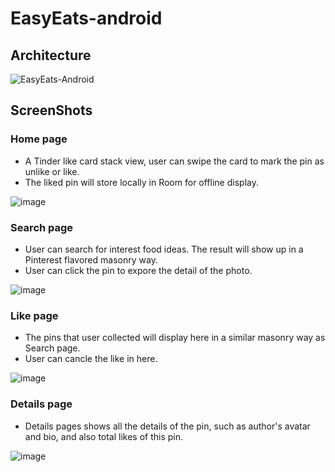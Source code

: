 # EasyEats-android

## Architecture

![EasyEats-Android](https://user-images.githubusercontent.com/66594541/196418486-e576e2f1-e573-446a-9413-e832404a3c92.jpg)

## ScreenShots

### Home page
- A Tinder like card stack view, user can swipe the card to mark the pin as unlike or like.
- The liked pin will store locally in Room for offline display.

![image](https://user-images.githubusercontent.com/66594541/196418691-af4cc6d0-4523-4018-b81c-9845f8bd9abe.png)

### Search page
- User can search for interest food ideas. The result will show up in a Pinterest flavored masonry way.
- User can click the pin to expore the detail of the photo.

![image](https://user-images.githubusercontent.com/66594541/196418912-0de15701-173c-4a3d-95b9-e7f943a4c0ef.png)

### Like page
- The pins that user collected will display here in a similar masonry way as Search page.
- User can cancle the like in here.

![image](https://user-images.githubusercontent.com/66594541/196421981-89a2b2f1-a57a-4aed-85ff-602627eaefb7.png)


### Details page
- Details pages shows all the details of the pin, such as author's avatar and bio, and also total likes of this pin.

![image](https://user-images.githubusercontent.com/66594541/196421858-7720921f-8dc9-47ac-90f3-780b2e2f13cd.png)



